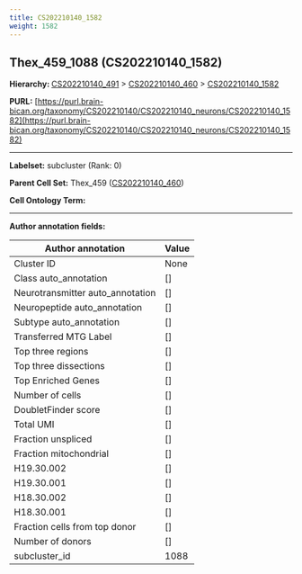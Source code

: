 ```yaml
---
title: CS202210140_1582
weight: 1582
---
```

## Thex_459_1088 (CS202210140_1582)
<b>Hierarchy: </b>
[CS202210140_491](../CS202210140_491) >
[CS202210140_460](../CS202210140_460) >
[CS202210140_1582](../CS202210140_1582)

**PURL:** [https://purl.brain-bican.org/taxonomy/CS202210140/CS202210140_neurons/CS202210140_1582](https://purl.brain-bican.org/taxonomy/CS202210140/CS202210140_neurons/CS202210140_1582)

---


**Labelset:** subcluster (Rank: 0)

**Parent Cell Set:** Thex_459 ([CS202210140_460](../CS202210140_460))



**Cell Ontology Term:** 

[MARKER GENES.]: #


---

[TRANSFERRED ANNOTATIONS.]: #


[AUTHOR ANNOTATION FIELDS.]: #


**Author annotation fields:**

| Author annotation | Value |
|-------------------|-------|
|Cluster ID|None|
|Class auto_annotation|[]|
|Neurotransmitter auto_annotation|[]|
|Neuropeptide auto_annotation|[]|
|Subtype auto_annotation|[]|
|Transferred MTG Label|[]|
|Top three regions|[]|
|Top three dissections|[]|
|Top Enriched Genes|[]|
|Number of cells|[]|
|DoubletFinder score|[]|
|Total UMI|[]|
|Fraction unspliced|[]|
|Fraction mitochondrial|[]|
|H19.30.002|[]|
|H19.30.001|[]|
|H18.30.002|[]|
|H18.30.001|[]|
|Fraction cells from top donor|[]|
|Number of donors|[]|
|subcluster_id|1088|

